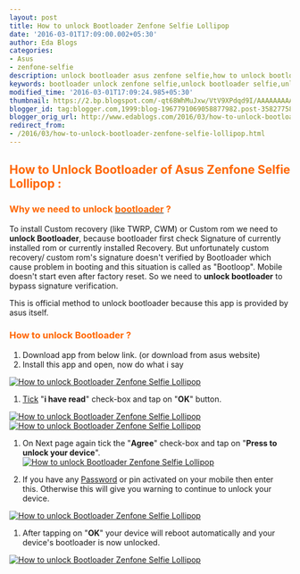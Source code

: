 ```yaml
---
layout: post
title: How to unlock Bootloader Zenfone Selfie Lollipop
date: '2016-03-01T17:09:00.002+05:30'
author: Eda Blogs
categories:
- Asus
- zenfone-selfie
description: unlock bootloader asus zenfone selfie,how to unlock bootloader in zenfone selfie,easy way to unlock bootloader in zenfone selfie,official way to unlock bootloader
keywords: bootloader unlock zenfone selfie,unlock bootloader selfie,unlock bootloader zenfone selfie,unlock bootloader zenfone
modified_time: '2016-03-01T17:09:24.985+05:30'
thumbnail: https://2.bp.blogspot.com/-qt68WhMuJxw/VtV9XPdqd9I/AAAAAAAAAAk/d8W7-49F2Cg/s72-c/unlock1%2Bcopy.png
blogger_id: tag:blogger.com,1999:blog-1967791069058877982.post-3582775884469278969
blogger_orig_url: http://www.edablogs.com/2016/03/how-to-unlock-bootloader-zenfone-selfie-lollipop.html
redirect_from:
- /2016/03/how-to-unlock-bootloader-zenfone-selfie-lollipop.html
---
```


## <span style="color: #ff6600;">How to Unlock Bootloader of Asus Zenfone Selfie Lollipop :</span>

### <span style="color: #ff6600;">Why we need to unlock [<span style="color: #ff6600;">bootloader</span>](http://en.wikipedia.org/wiki/Booting "Booting") ?</span>

To install Custom recovery (like TWRP, CWM) or Custom rom we need to **unlock Bootloader**, because bootloader first check Signature of currently installed rom or currently installed Recovery. But unfortunately custom recovery/ custom rom's signature doesn't verified by Bootloader which cause problem in booting and this situation is called as "Bootloop". Mobile doesn't start even after factory reset. So we need to **unlock bootloader** to bypass signature verification.

This is official method to unlock bootloader because this app is provided by asus itself.

### <span style="color: #ff6600;">How to unlock Bootloader ?</span>

1.  Download app from below link. (or download from asus website)
2.  Install this app and open, now do what i say

[![How to unlock Bootloader Zenfone Selfie Lollipop](https://2.bp.blogspot.com/-qt68WhMuJxw/VtV9XPdqd9I/AAAAAAAAAAk/d8W7-49F2Cg/s320/unlock1%2Bcopy.png "How to unlock Bootloader Zenfone Selfie Lollipop")](https://2.bp.blogspot.com/-qt68WhMuJxw/VtV9XPdqd9I/AAAAAAAAAAk/d8W7-49F2Cg/s1600/unlock1%2Bcopy.png)

1.  [Tick](http://en.wikipedia.org/wiki/Tick "Tick") "**i have read**" check-box and tap on "**OK**" button.

[![How to unlock Bootloader Zenfone Selfie Lollipop](https://4.bp.blogspot.com/-ofBvYU0KNHQ/VtV9ZBTPUpI/AAAAAAAAAAo/Cc7rLTRlvg0/s320/unlock2%2Bcopy.png "How to unlock Bootloader Zenfone Selfie Lollipop")](https://4.bp.blogspot.com/-ofBvYU0KNHQ/VtV9ZBTPUpI/AAAAAAAAAAo/Cc7rLTRlvg0/s1600/unlock2%2Bcopy.png)[![How to unlock Bootloader Zenfone Selfie Lollipop](https://3.bp.blogspot.com/-NlqHv9R1ZQk/VtV9V0nyinI/AAAAAAAAAAg/jFzhdNHZBPQ/s320/unlock3%2Bcopy.png "How to unlock Bootloader Zenfone Selfie Lollipop")](https://3.bp.blogspot.com/-NlqHv9R1ZQk/VtV9V0nyinI/AAAAAAAAAAg/jFzhdNHZBPQ/s1600/unlock3%2Bcopy.png)

1.  On Next page again tick the "**Agree**" check-box and tap on "**Press to unlock your device**".
[![How to unlock Bootloader Zenfone Selfie Lollipop](https://3.bp.blogspot.com/-tdtpWDXDxSA/VtV9eGWC2JI/AAAAAAAAAAs/08nhM6Kmf0s/s320/unlock4%2Bcopy.png "How to unlock Bootloader Zenfone Selfie Lollipop")](https://3.bp.blogspot.com/-tdtpWDXDxSA/VtV9eGWC2JI/AAAAAAAAAAs/08nhM6Kmf0s/s320/unlock4%2Bcopy.png)

1.  If you have any [Password](http://en.wikipedia.org/wiki/Password_%28game_show%29 "Password (game show)") or pin activated on your mobile then enter this. Otherwise this will give you warning to continue to unlock your device.

[![How to unlock Bootloader Zenfone Selfie Lollipop](https://2.bp.blogspot.com/-kWxinMyPIyg/VtV9fh4d1DI/AAAAAAAAAAw/wvAB8m-b2YY/s320/unlock5%2Bcopy.png "How to unlock Bootloader Zenfone Selfie Lollipop")](https://2.bp.blogspot.com/-kWxinMyPIyg/VtV9fh4d1DI/AAAAAAAAAAw/wvAB8m-b2YY/s1600/unlock5%2Bcopy.png)

1.  After tapping on "**OK**" your device will reboot automatically and your device's bootloader is now unlocked.

[![How to unlock Bootloader Zenfone Selfie Lollipop](https://3.bp.blogspot.com/-Zehhlqwcmy0/VtV9f6resFI/AAAAAAAAAA0/ZR1_0SwDons/s320/unlock6%2Bcopy.png "How to unlock Bootloader Zenfone Selfie Lollipop")](https://3.bp.blogspot.com/-Zehhlqwcmy0/VtV9f6resFI/AAAAAAAAAA0/ZR1_0SwDons/s1600/unlock6%2Bcopy.png)